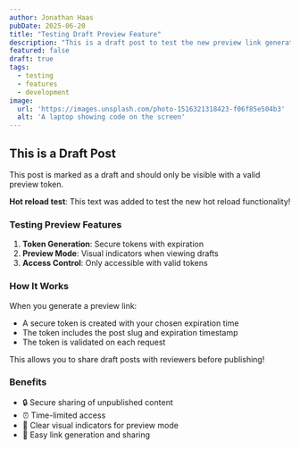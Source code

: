 ```yaml
---
author: Jonathan Haas
pubDate: 2025-06-20
title: "Testing Draft Preview Feature"
description: "This is a draft post to test the new preview link generation feature"
featured: false
draft: true
tags:
  - testing
  - features
  - development
image:
  url: 'https://images.unsplash.com/photo-1516321318423-f06f85e504b3'
  alt: 'A laptop showing code on the screen'
---
```


## This is a Draft Post

This post is marked as a draft and should only be visible with a valid preview token.

**Hot reload test**: This text was added to test the new hot reload functionality!

### Testing Preview Features

1. **Token Generation**: Secure tokens with expiration
2. **Preview Mode**: Visual indicators when viewing drafts
3. **Access Control**: Only accessible with valid tokens

### How It Works

When you generate a preview link:

- A secure token is created with your chosen expiration time
- The token includes the post slug and expiration timestamp
- The token is validated on each request

This allows you to share draft posts with reviewers before publishing!

### Benefits

- 🔒 Secure sharing of unpublished content
- ⏰ Time-limited access
- 👀 Clear visual indicators for preview mode
- 🔗 Easy link generation and sharing
